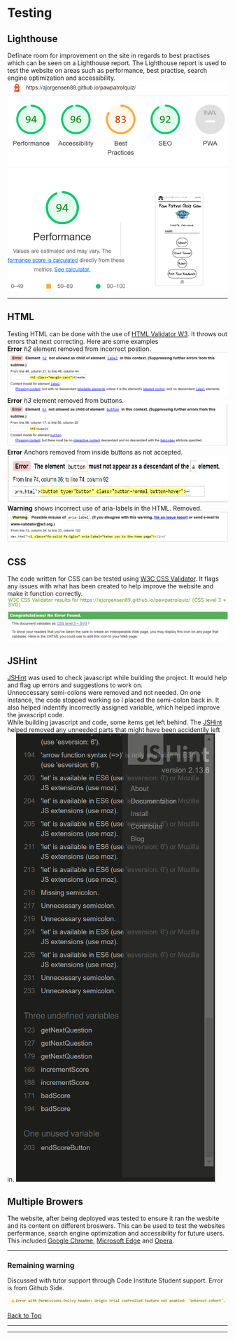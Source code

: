 # Testing

## Lighthouse
Definate room for improvement on the site in regards to best practises which can be seen on a Lighthouse report.
The Lighthouse report is used to test the website on areas such as performance, best practise, search engine optimization and accessibility.<br>
![Lighthouse report](assets/images/readme-images/Lighthouse.png)
***
## HTML
Testing HTML can be done with the use of [HTML Validator W3](https://validator.w3.org/).
It throws out errors that next correcting. Here are some examples<br>
**Error** _h2_ element removed from incorrect postion.<br>
![Error 1](assets/images/readme-images/Error1.png)<br>
**Error** _h3_ element removed from buttons.<br>
![Error 2](assets/images/readme-images/Error2.png)<br>
**Error** Anchors removed from inside buttons as not accepted.<br>
![Error 3](assets/images/readme-images/Error3.png)<br>
**Warning** shows incorrect use of aria-labels in the HTML. Removed.<br>
![Warning Errors](assets/images/readme-images/WarningErrorAL.png)<br>

## CSS
The code written for CSS can be tested using [W3C CSS Validator](https://jigsaw.w3.org/css-validator/). It flags any issues with what has been created to help improve the website and make it function correctly. <br>
![CSS Validator](assets/images/readme-images/CSS%20Test.png)<br>
## JSHint
[JSHint](https://jshint.com/) was used to check javascript while building the project. It would help and flag up errors and suggestions to work on. <br>
Unneccessary semi-colons were removed and not needed. On one instance, the code stopped working so I placed the semi-colon back in. It also helped indentify incorrectly assigned variable, which helped improve the javascript code.<br>
While building javascript and code, some items get left behind. The [JSHint](https://jshint.com/) helped removed any unneeded parts that might have been accidentily left in.
![JSHint](assets/images/readme-images/JSHint%20image.png)<br>

## Multiple Browers
The website, after being deployed was tested to ensure it ran the wesbite and its content on different broswers. This can be used to test the websites perfermance, search engine optimization and accessibility for future users.
This included [Google Chrome](https://www.google.com/chrome/bsem/download/en_uk/?brand=GEWG&ds_kid=43700066121069608&gclid=692f030e5fb0160ec1ee60b354f800c0&gclsrc=3p.ds&utm_source=bing&utm_medium=cpc&utm_campaign=1605158%20%7C%20Chrome%20Win10%20%7C%20DR%20%7C%20ESS01%20%7C%20EMEA%20%7C%20GB%20%7C%20en%20%7C%20Desk%20%7C%20SEM%20%7C%20BKWS%20-%20EXA%20%7C%20Txt&utm_term=chrome%20browser&utm_content=Desk%20%7C%20BKWS%20-%20EXA%20%7C%20Txt%20~%20Browser%20-%20NEW&gclid=692f030e5fb0160ec1ee60b354f800c0&gclsrc=3p.ds), [Microsoft Edge](https://www.microsoft.com/en-us/edge/home) and [Opera](https://www.opera.com/).
<br>
***

### Remaining warning 
Discussed with tutor support through Code Institute Student support. Error is from Github Side.

![Yellow warning](assets/images/readme-images/Yellowwarning.png)

[Back to Top](#Testing)
***
***